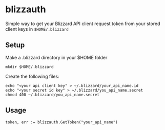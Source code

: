 # blizzauth
Simple way to get your Blizzard API client request token from your stored client keys in `$HOME/.blizzard`

## Setup
Make a .blizzard directory in your $HOME folder

```
mkdir $HOME/.blizzard
```

Create the following files:

```
echo "<your api client key" > ~/.blizzard/your_api_name.id
echo "<your secret id key" > ~/.blizzard/you_api_name.secret
chmod 400 ~/.blizzard/you_api_name.secret
```

## Usage

`token, err := blizzauth.GetToken("your_api_name")`



